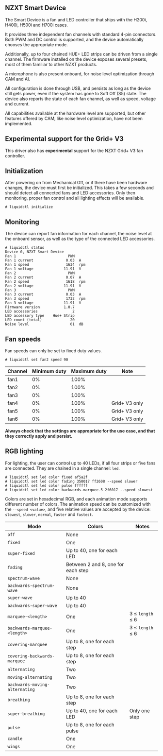 ## NZXT Smart Device
<!-- move to /doc -->

The Smart Device is a fan and LED controller that ships with the H200i, H400i, H500i and H700i cases.

It provides three independent fan channels with standard 4-pin connectors.  Both PWM and DC control is supported, and the device automatically chooses the appropriate mode.

Additionally, up to four chained HUE+ LED strips can be driven from a single channel.  The firmware installed on the device exposes several presets, most of them familiar to other NZXT products.

A microphone is also present onboard, for  noise level optimization through CAM and AI.

All configuration is done through USB, and persists as long as the device still gets power, even if the system has gone to Soft Off (S5) state.  The device also reports the state of each fan channel, as well as speed, voltage and current.

All capabilities available at the hardware level are supported, but other features offered by CAM, like noise level optimization, have not been implemented.


## Experimental support for the Grid+ V3

This driver also has **experimental** support for the NZXT Grid+ V3 fan controller.


## Initialization

After powering on from Mechanical Off, or if there have been hardware changes, the device must first be initialized.  This takes a few seconds and should detect all connected fans and LED accessories.  Only then monitoring, proper fan control and all lighting effects will be available.

```
# liquidctl initialize
```


## Monitoring

The device can report fan information for each channel, the noise level at the onboard sensor, as well as the type of the connected LED accessories.

```
# liquidctl status
Device 0, NZXT Smart Device
Fan 1                        PWM     
Fan 1 current               0.03  A  
Fan 1 speed                 1634  rpm
Fan 1 voltage              11.91  V  
Fan 2                        PWM     
Fan 2 current               0.07  A  
Fan 2 speed                 1618  rpm
Fan 2 voltage              11.91  V  
Fan 3                        PWM     
Fan 3 current               0.03  A  
Fan 3 speed                 1732  rpm
Fan 3 voltage              11.91  V  
Firmware version           1.0.7     
LED accessories                2     
LED accessory type    Hue+ Strip     
LED count (total)             20     
Noise level                   61  dB 
```


## Fan speeds

Fan speeds can only be set to fixed duty values.

```
# liquidctl set fan2 speed 90
```

| Channel | Minimum duty | Maximum duty | Note |
| --- | --- | --- | - |
| fan1 | 0% | 100% ||
| fan2 | 0% | 100% ||
| fan3 | 0% | 100% ||
| fan4 | 0% | 100% | Grid+ V3 only |
| fan5 | 0% | 100% | Grid+ V3 only |
| fan6 | 0% | 100% | Grid+ V3 only |

**Always check that the settings are appropriate for the use case, and that they correctly apply and persist.**


## RGB lighting

For lighting, the user can control up to 40 LEDs, if all four strips or five fans are connected.  They are chained in a single channel: `led`.

```
# liquidctl set led color fixed af5a2f
# liquidctl set led color fading 350017 ff2608 --speed slower
# liquidctl set led color pulse ffffff
# liquidctl set led color backwards-marquee-5 2f6017 --speed slowest
```

Colors are set in hexadecimal RGB, and each animation mode supports different number of colors.  The animation speed can be customized with the `--speed <value>`, and five relative values are accepted by the device: `slowest`, `slower`, `normal`, `faster` and `fastest`.

| Mode | Colors | Notes |
| --- | --- | --- |
| `off` | None |
| `fixed` | One |
| `super-fixed` | Up to 40, one for each LED |
| `fading` | Between 2 and 8, one for each step |
| `spectrum-wave` | None |
| `backwards-spectrum-wave` | None |
| `super-wave` | Up to 40 |
| `backwards-super-wave` | Up to 40 |
| `marquee-<length>` | One | 3 ≤ `length` ≤ 6 |
| `backwards-marquee-<length>` | One | 3 ≤ `length` ≤ 6 |
| `covering-marquee` | Up to 8, one for each step |
| `covering-backwards-marquee` | Up to 8, one for each step |
| `alternating` | Two |
| `moving-alternating` | Two |
| `backwards-moving-alternating` | Two |
| `breathing` | Up to 8, one for each step |
| `super-breathing` | Up to 40, one for each LED | Only one step |
| `pulse` | Up to 8, one for each pulse |
| `candle` | One |
| `wings` | One |
